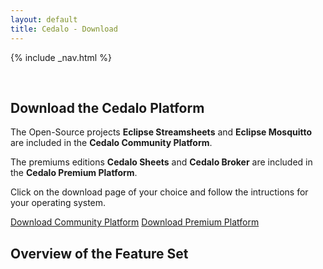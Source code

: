 ```yaml
---
layout: default
title: Cedalo - Download
---
```


<section id="banner" class="banner" role="banner">
<!-- leave unchanged from here  --> 
    {% include _nav.html %}      
    <div class="container-fluid">
        <div class="row flex-start" class="align-items: flex-start;">
            <div class="col-md-12">
                <div class="banner-spacer">
                    <p>&nbsp;</p>
                </div>
            </div>
<!-- until here for nav menus to work smoothly  -->
            <div class="download">
                <h1 class="section-header">Download the Cedalo Platform</h1>
                <div class="col-md-10 col-md-offset-1 text-center download-intro">
                    <p>The Open-Source projects <b>Eclipse Streamsheets</b> and <b>Eclipse Mosquitto</b> are included in the <b>Cedalo Community Platform</b>.</p>
                    <p>The premiums editions <b>Cedalo Sheets</b> and <b>Cedalo Broker</b> are included in the <b>Cedalo Premium Platform</b>.</p>
                    <p>Click on the download page of your choice and follow the intructions for your operating system.</p>
                    <p><a href="#" class="btn btn-large" style="width:300px">Download Community Platform</a>
                    <a href="#" class="btn btn-large" style="width:300px">Download Premium Platform</a></p>
                </div> 
            </div>
        </div>
    </div>
</section><!-- banner -->

<section id="products" class="products section">
    <div class="container-fluid">
        <div class="row no-padding">
            <div class="col-lg-8 col-md-10 col-sm-12 col-xs-12 col-lg-offset-2 col-md-offset-1">  
                <div class="products-box text-center">
                    <h1>Overview of the Feature Set</h1>
                    <p>&nbsp;</p>
                    <p>&nbsp;</p>
                    <p>&nbsp;</p>
                    <p>&nbsp;</p>
                    <p>&nbsp;</p>
                    <p>&nbsp;</p>
                    <p>&nbsp;</p>
                    <p>&nbsp;</p>
                </div>
            </div>
        </div>
    </div>
</section>



